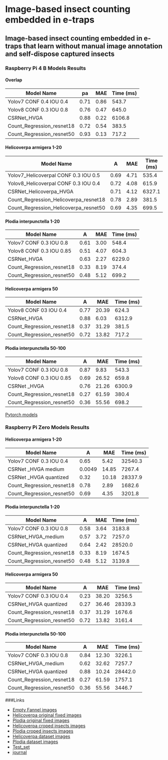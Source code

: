 # Image-based insect counting embedded in e-traps
## Image-based insect counting embedded in e-traps that learn without manual image annotation and self-dispose captured insects

###  Raspberry Pi 4 B Models Results
#### Overlap
| Model Name | pa | MAE | Time (ms) |
| --- | ---- | --- | --- |
| Yolov7 CONF 0.4 IOU 0.4 | 0.71 | 0.86 | 543.7 |
| Yolov8 CONF 0.3 IOU 0.8 | 0.76 | 0.47 | 645.0 |
| CSRNet_HVGA | 0.88 | 0.22 | 6106.8 |
| Count_Regression_resnet18 | 0.72 | 0.54 | 383.5 |
| Count_Regression_resnet50 | 0.93 | 0.13 | 717.2 |

#### Helicoverpa armigera 1-20
| Model Name | A | MAE | Time (ms) |
| --- | ---- | --- | --- |
| Yolov7_Helicoverpal CONF 0.3 IOU 0.5 | 0.69 | 4.71 | 535.4|
|Yolov8_Helicoverpal CONF 0.3 IOU 0.4|0.72|4.08|615.9|
|CSRNet_Helicoverpa_HVGA|0.71|4.12|6327.1|
|Count_Regression_Helicoverpa_resnet18|0.78|2.89|381.5|
|Count_Regression_Helicoverpa_resnet50|0.69|4.35|699.5|

#### Plodia interpunctella 1-20
| Model Name | A | MAE | Time (ms) |
| --- | ---- | --- | --- |
|Yolov7 CONF 0.3 IOU 0.8|0.61|3.00|548.4|
|Yolov8 CONF 0.3 IOU 0.85|0.51|4.07|604.3|
|CSRNet_HVGA|0.63|2.27|6229.0|
|Count_Regression_resnet18|0.33|8.19|374.4|
|Count_Regression_resnet50|0.48|5.12|699.2|

#### Helicoverpa armigera 50
| Model Name | A | MAE | Time (ms) |
| --- | ---- | --- | --- |
|Yolov8 CONF 03 IOU 0.4|0.77|20.39|624.3|
|CSRNet_HVGA|0.88|6.03|6312.9|
|Count_Regression_resnet18|0.37|31.29|381.5|
|Count_Regression_resnet50|0.72|13.82|717.2|

#### Plodia interpunctella 50-100
 Model Name | A | MAE | Time (ms) |
| --- | ---- | --- | --- |
|Yolov7 CONF 0.3 IOU 0.8|0.87|9.83|543.3|
|Yolov8 CONF 0.3 IOU 0.85|0.69|26.52|659.8|
|CSRNet _HVGA|0.76|21.26|6300.9|
|Count_Regression_resnet18|0.27|61.59|380.4|
|Count_Regression_resnet50|0.36|55.56|698.2|
[Pytorch models](https://drive.google.com/drive/folders/1hWznPevbgu-tmWLa0HMSLsSQpbUVmtKc?usp=sharing)

###  Raspberry Pi Zero Models Results
#### Helicoverpa armigera 1-20
| Model Name | A | MAE | Time (ms) |
| --- | ---- | --- | --- |
| Yolov7 CONF 0.3 IOU 0.4 | 0.65 | 5.42 | 32540.3 |
| CSRNet _HVGA medium |0.0049 | 14.85 | 7267.4 |
| CSRNet _HVGA quantized | 0.32 | 10.18 | 28337.9 |
| Count_Regression_resnet18 | 0.78 | 2.89 | 1682.6 |
| Count_Regression_resnet50 | 0.69 | 4.35 | 3201.8 |


#### Plodia interpunctella 1-20
| Model Name | A | MAE | Time (ms) |
| --- | ---- | --- | --- |
| Yolov7 CONF 0.3 IOU 0.8 | 0.58 | 3.64 | 3183.8 |
| CSRNet_HVGA_medium | 0.57 | 3.72 | 7257.0 |
| CSRNet_HVGA quantized | 0.64 |2.42 |28520.0 |
| Count_Regression_resnet18 | 0.33 | 8.19 | 1674.5 |
| Count_Regression_resnet50 | 0.48 | 5.12 | 3139.8 |

#### Helicoverpa armigera 50
| Model Name | A | MAE | Time (ms) |
| --- | ---- | --- | --- |
| Yolov7 CONF 0.3 IOU 0.4 | 0.23 | 38.20 | 3256.5 |
| CSRNet_HVGA quantized | 0.27 | 36.46 | 28339.3 |
| Count_Regression_resnet18 | 0.37 | 31.29 |1676.6 |
| Count_Regression_resnet50 | 0.72 | 13.82 |3161.4 |

#### Plodia interpunctella 50-100
 Model Name | A | MAE | Time (ms) |
| --- | ---- | --- | --- |
| Yolov7 CONF 0.3 IOU 0.8 | 0.84 | 12.30 |3226.1|
| CSRNet_HVGA_medium | 0.62 | 32.62 | 7257.7 |
|CSRNet_HVGA quantized|0.88|10.24|28442.0|
|Count_Regression_resnet18|0.27|61.59|1757.1|
|Count_Regression_resnet50|0.36|55.56|3446.7|


###Links
* [Empty Fannel images](https://drive.google.com/file/d/1-N29XwUH_AyjFeHnz69N9klgvkQYZpk-/view?usp=sharing)
* [Helicoverpa original fixed images](https://drive.google.com/file/d/1-KV_UFt07zjjtZxBmG_vO4QTxoaULq-6/view?usp=sharing)
* [Plodia original fixed images](https://drive.google.com/file/d/1-KXeEdTuEOycDd9MRC8r4csz-Ox9RmEU/view?usp=sharing)
* [Helicoverpa croped insects images](https://drive.google.com/file/d/1-N29XwUH_AyjFeHnz69N9klgvkQYZpk-/view?usp=sharing)
* [Plodia croped insects images](https://drive.google.com/file/d/1-RmWV4w4dd30gTQnCOyi0O98fiqt0Fys/view?usp=share_link)
* [Helicoverpa dataset images](https://drive.google.com/file/d/1aWR88TkmgFx1P3M4xPtRFR5hBrM0jBR8/view?usp=sharing)
* [Plodia dataset images](https://drive.google.com/file/d/1vK1oZkMkCG_Q0vFTzUhovSYLUn5AfiWB/view?usp=sharing)
* [Test_set](https://drive.google.com/file/d/1-cLyBnZ7vjNUK5f0OfGP6QFNwaJo5KXI/view?usp=share_link)
* [journal]()

